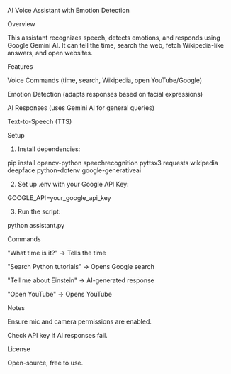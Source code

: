 AI Voice Assistant with Emotion Detection

Overview

This assistant recognizes speech, detects emotions, and responds using Google Gemini AI. It can tell the time, search the web, fetch Wikipedia-like answers, and open websites.

Features

Voice Commands (time, search, Wikipedia, open YouTube/Google)

Emotion Detection (adapts responses based on facial expressions)

AI Responses (uses Gemini AI for general queries)

Text-to-Speech (TTS)


Setup

1. Install dependencies:

pip install opencv-python speechrecognition pyttsx3 requests wikipedia deepface python-dotenv google-generativeai


2. Set up .env with your Google API Key:

GOOGLE_API=your_google_api_key


3. Run the script:

python assistant.py



Commands

"What time is it?" → Tells the time

"Search Python tutorials" → Opens Google search

"Tell me about Einstein" → AI-generated response

"Open YouTube" → Opens YouTube


Notes

Ensure mic and camera permissions are enabled.

Check API key if AI responses fail.


License

Open-source, free to use.

